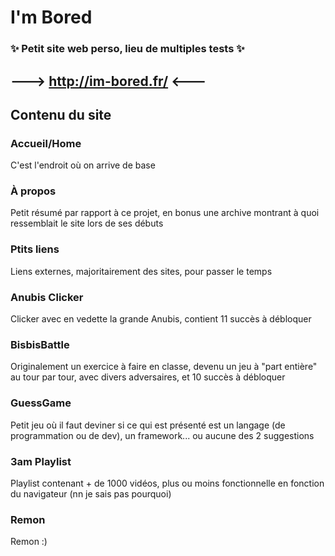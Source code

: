 # I'm Bored
### ✨ Petit site web perso, lieu de multiples tests ✨

## ---> http://im-bored.fr/ <---

## Contenu du site
### Accueil/Home
C'est l'endroit où on arrive de base

### À propos
Petit résumé par rapport à ce projet, en bonus une archive montrant à quoi ressemblait le site lors de ses débuts

### Ptits liens 
Liens externes, majoritairement des sites, pour passer le temps

### Anubis Clicker
Clicker avec en vedette la grande Anubis, contient 11 succès à débloquer

### BisbisBattle
Originalement un exercice à faire en classe, devenu un jeu à "part entière" au tour par tour, avec divers adversaires, et 10 succès à débloquer

### GuessGame
Petit jeu où il faut deviner si ce qui est présenté est un langage (de programmation ou de dev), un framework... ou aucune des 2 suggestions

### 3am Playlist
Playlist contenant + de 1000 vidéos, plus ou moins fonctionnelle en fonction du navigateur (nn je sais pas pourquoi)

### Remon
Remon :)
